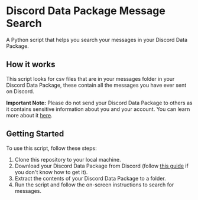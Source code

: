 # Discord Data Package Message Search

A Python script that helps you search your messages in your Discord Data Package.

## How it works

This script looks for csv files that are in your messages folder in your Discord Data Package, these contain all the messages you have ever sent on Discord.

**Important Note:** Please do not send your Discord Data Package to others as it contains sensitive information about you and your account. You can learn more about it [here](https://support.discord.com/hc/en-us/articles/360004957991).

## Getting Started

To use this script, follow these steps:

1. Clone this repository to your local machine.
2. Download your Discord Data Package from Discord (follow [this guide](https://support.discord.com/hc/en-us/articles/360004027692) if you don't know how to get it).
3. Extract the contents of your Discord Data Package to a folder.
4. Run the script and follow the on-screen instructions to search for messages.
